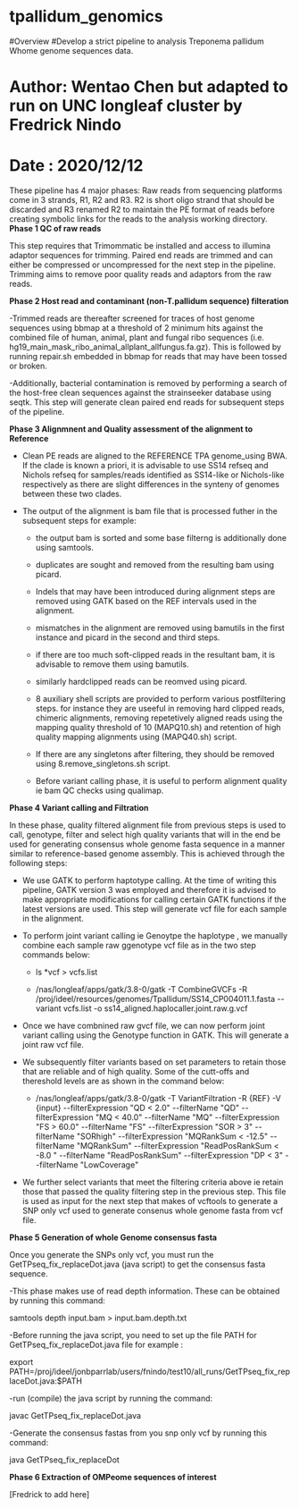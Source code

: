 # tpallidum_genomics
#Overview
#Develop a strict pipeline to analysis Treponema pallidum Whome genome sequences data.
# Author: Wentao Chen but adapted to run on UNC longleaf cluster by Fredrick Nindo
# Date : 2020/12/12
These pipeline has 4 major phases:
Raw reads from sequencing platforms come in 3 strands, R1, R2 and R3. R2 is short oligo strand that should be discarded and R3 renamed R2 to maintain the PE format of reads before creating symbolic links for the reads to the analysis working directory.
**Phase 1 QC of raw reads**

This step requires that Trimommatic be installed and access to illumina adaptor sequences for trimming. Paired end reads are trimmed and can either be compressed or uncompressed for the next step in the pipeline. Trimming aims to remove poor quality reads and adaptors from the raw reads.

**Phase 2 Host read and contaminant (non-T.pallidum sequence) filteration**

-Trimmed reads are thereafter screened for traces of host genome sequences using bbmap at a threshold of 2 minimum hits against the combined file of human, animal, plant and  fungal ribo sequences (i.e. hg19_main_mask_ribo_animal_allplant_allfungus.fa.gz). This is followed by running repair.sh  embedded in bbmap for reads that may have been tossed or broken. 

-Additionally, bacterial contamination is removed by performing a search of the host-free clean sequences against the strainseeker database using seqtk. This step will generate clean paired end reads for subsequent steps of the pipeline.

**Phase 3 Alignmnent and Quality assessment of the alignment to Reference**
- Clean PE reads are aligned to the REFERENCE TPA genome_using BWA. If the clade is known a priori, it is advisable to use SS14 refseq and Nichols refseq for samples/reads identified as SS14-like or Nichols-like respectively as there are slight differences in the synteny of genomes between these two clades. 

- The output of the alignment is bam file that is processed futher in the subsequent steps for example:

  - the output bam is sorted  and some base filterng is additionally done using samtools.
  
  - duplicates are sought and removed from the resulting bam using picard.
  
  - Indels that may have been introduced during alignment steps are removed using GATK based on the REF intervals used in the alignment.
  
  - mismatches in the alignment are removed using bamutils in the first instance and picard in the second and third steps. 
  
  - if there are too much soft-clipped reads in the resultant bam, it is advisable to remove them using bamutils.

  - similarly hardclipped reads can be reomved using picard. 
  
  - 8 auxiliary shell scripts are provided to perform various postfiltering steps. for instance they are useeful in removing hard clipped reads, chimeric alignments, removing repetetively aligned reads using the mapping quality threshold of 10 (MAPQ10.sh) and retention of high quality mapping alignments using  (MAPQ40.sh) script.

  - If there are any singletons after filtering, they should be removed using 8.remove_singletons.sh script.

  - Before variant calling phase, it is useful to perform alignment quality ie bam QC checks using qualimap.

**Phase 4 Variant calling and Filtration**

In these phase, quality filtered alignment file from previous steps is used to call, genotype, filter and select high quality variants that will in the end be used for generating consensus whole genome fasta sequence in a manner similar to reference-based genome assembly.
This is achieved through the following steps:

 - We use GATK to perform haptotype calling. At the time of writing this pipeline, GATK version 3 was employed and therefore it is advised to make appropriate modifications for calling certain GATK functions if the latest versions are used. This step will generate vcf file for each sample in the alignment.

 - To perform joint variant calling ie Genoytpe the haplotype , we manually combine each sample raw ggenotype vcf file as in the two step commands below:

    - ls *vcf > vcfs.list
    
    - /nas/longleaf/apps/gatk/3.8-0/gatk -T CombineGVCFs -R /proj/ideel/resources/genomes/Tpallidum/SS14_CP004011.1.fasta --variant vcfs.list -o ss14_aligned.haplocaller.joint.raw.g.vcf

 - Once we have combnined raw gvcf file, we can now perform joint variant calling using the Genotype function in GATK. This will generate a joint raw vcf file. 

 - We subsequently filter variants based on set parameters to retain those that are reliable and of high quality. Some of the cutt-offs and thereshold levels are as shown in the command below:

    - /nas/longleaf/apps/gatk/3.8-0/gatk -T VariantFiltration -R {REF} -V {input} --filterExpression "QD < 2.0" --filterName "QD" --filterExpression "MQ < 40.0" --filterName "MQ" --filterExpression "FS > 60.0" --filterName "FS" --filterExpression "SOR > 3" --filterName "SORhigh" --filterExpression "MQRankSum <  -12.5" --filterName "MQRankSum" --filterExpression "ReadPosRankSum < -8.0 " --filterName "ReadPosRankSum" --filterExpression "DP < 3" --filterName "LowCoverage"

- We further select variants that meet the filtering criteria above ie retain those that passed the quality filtering step in the previous step.
This file is used as input for the next step that makes of vcftools to generate a SNP only vcf used to generate consenus whole genome fasta from vcf file.


**Phase 5 Generation of whole Genome consensus fasta**

Once you generate the SNPs only vcf, you must run the GetTPseq_fix_replaceDot.java (java script) to get the consensus fasta sequence. 

-This phase makes use of read depth information. These can be obtained by running this command:

 samtools depth input.bam > input.bam.depth.txt
 
-Before running the java script, you need to set up the file PATH for GetTPseq_fix_replaceDot.java file for example :

 export PATH=/proj/ideel/jonbparrlab/users/fnindo/test10/all_runs/GetTPseq_fix_replaceDot.java:$PATH
 
-run (compile) the java script by running the command:

 javac GetTPseq_fix_replaceDot.java
 
-Generate the consensus fastas from you snp only vcf by running this command:

 java GetTPseq_fix_replaceDot

**Phase 6 Extraction of OMPeome sequences of interest**

[Fredrick to add here]
